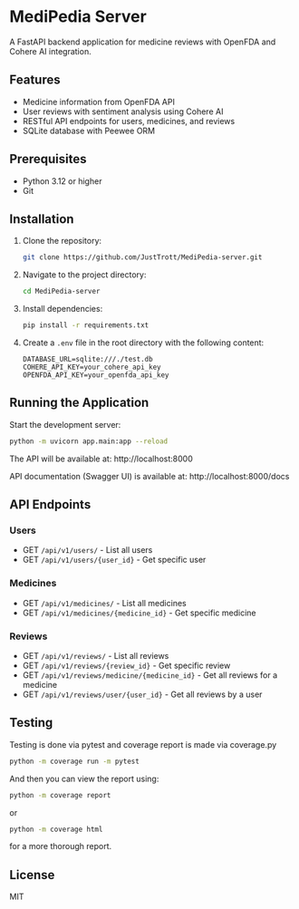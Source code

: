 # MediPedia Server

A FastAPI backend application for medicine reviews with OpenFDA and Cohere AI integration.

## Features

-   Medicine information from OpenFDA API
-   User reviews with sentiment analysis using Cohere AI
-   RESTful API endpoints for users, medicines, and reviews
-   SQLite database with Peewee ORM

## Prerequisites

-   Python 3.12 or higher
-   Git

## Installation

1. Clone the repository:

    ```bash
    git clone https://github.com/JustTrott/MediPedia-server.git
    ```

2. Navigate to the project directory:

    ```bash
    cd MediPedia-server
    ```

3. Install dependencies:

    ```bash
    pip install -r requirements.txt
    ```

4. Create a `.env` file in the root directory with the following content:
    ```plaintext
    DATABASE_URL=sqlite:///./test.db
    COHERE_API_KEY=your_cohere_api_key
    OPENFDA_API_KEY=your_openfda_api_key
    ```

## Running the Application

Start the development server:

```bash
python -m uvicorn app.main:app --reload
```

The API will be available at: http://localhost:8000

API documentation (Swagger UI) is available at: http://localhost:8000/docs

## API Endpoints

### Users

-   GET `/api/v1/users/` - List all users
-   GET `/api/v1/users/{user_id}` - Get specific user

### Medicines

-   GET `/api/v1/medicines/` - List all medicines
-   GET `/api/v1/medicines/{medicine_id}` - Get specific medicine

### Reviews

-   GET `/api/v1/reviews/` - List all reviews
-   GET `/api/v1/reviews/{review_id}` - Get specific review
-   GET `/api/v1/reviews/medicine/{medicine_id}` - Get all reviews for a medicine
-   GET `/api/v1/reviews/user/{user_id}` - Get all reviews by a user

## Testing

Testing is done via pytest and coverage report is made via coverage.py

```bash
python -m coverage run -m pytest
```

And then you can view the report using:

```bash
python -m coverage report
```

or

```bash
python -m coverage html
```

for a more thorough report.

## License

MIT
